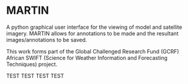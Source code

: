 # MARTIN

A python graphical user interface for the viewing of model and satellite imagery. MARTIN allows for annotations to be made and the resultant images/annotations to be saved.

This work forms part of the Global Challenged Research Fund (GCRF) African SWIFT (Science for Weather Information and Forecasting Techniques) project.




TEST TEST TEST TEST
